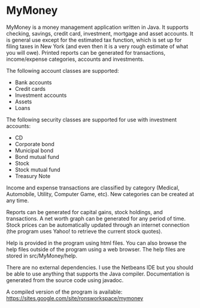 MyMoney
=======

MyMoney is a money management application written in Java.  It supports checking, savings, credit card, investment, mortgage and asset accounts.  It is general use except for the estimated tax function, which is set up for filing taxes in New York (and even then it is a very rough estimate of what you will owe).  Printed reports can be generated for transactions, income/expense categories, accounts and investments.

The following account classes are supported:
  - Bank accounts
  - Credit cards
  - Investment accounts
  - Assets
  - Loans
  
The following security classes are supported for use with investment accounts:
  - CD
  - Corporate bond
  - Municipal bond
  - Bond mutual fund
  - Stock
  - Stock mutual fund
  - Treasury Note
  
Income and expense transactions are classified by category (Medical, Automobile, Utility, Computer Game, etc).  New categories can be created at any time.
 
Reports can be generated for capital gains, stock holdings, and transactions.  A net worth graph can be generated for any period of time.  Stock prices can be automatically updated through an internet connection (the program uses Yahoo! to retrieve the current stock quotes).
 
Help is provided in the program using html files.  You can also browse the help files outside of the program using a web browser.  The help files are stored in src/MyMoney/help.

There are no external dependencies.  I use the Netbeans IDE but you should be able to use anything that supports the Java compiler.  Documentation is generated from the source code using javadoc.

A compiled version of the program is available: https://sites.google.com/site/ronsworkspace/mymoney
